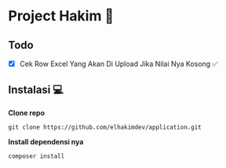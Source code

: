 # Project Hakim :tada:


## Todo
* [x] Cek Row Excel Yang Akan Di Upload Jika Nilai Nya Kosong ✅

## Instalasi 💻

**Clone repo** 

```
git clone https://github.com/elhakimdev/application.git

```
**Install dependensi nya**
```
composer install
```









